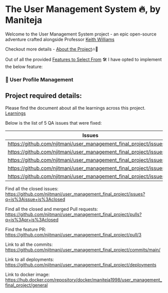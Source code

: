 

# The User Management System 🔥, by Maniteja

Welcome to the User Management System project - an epic open-source adventure crafted alongside Professor [Keith Williams](https://github.com/kaw393939)

Checkout more details - [About the Project](about.md)🔥🌟

Out of all the provided [Features to Select From](features.md) 🛠️ I have opted to implement the below feature:

### 👤 User Profile Management

## Project required details:

Please find the document about all the learnings across this project.
[Learnings](learning.md)

Below is the list of 5 QA issues that were fixed:

| Issues    | 
| -------- | 
| https://github.com/njitmani/user_management_final_project/issues/1 | 
| https://github.com/njitmani/user_management_final_project/issues/2 |
| https://github.com/njitmani/user_management_final_project/issues/5 |
| https://github.com/njitmani/user_management_final_project/issues/9 |
| https://github.com/njitmani/user_management_final_project/issues/11 |

Find all the closed issues: https://github.com/njitmani/user_management_final_project/issues?q=is%3Aissue+is%3Aclosed

Find all the closed and merged Pull requests: https://github.com/njitmani/user_management_final_project/pulls?q=is%3Apr+is%3Aclosed

Find the feature PR: https://github.com/njitmani/user_management_final_project/pull/3 

Link to all the commits: https://github.com/njitmani/user_management_final_project/commits/main/

Link to all deployments: https://github.com/njitmani/user_management_final_project/deployments

Link to docker image: https://hub.docker.com/repository/docker/maniteja1998/user_management_final_project/general
